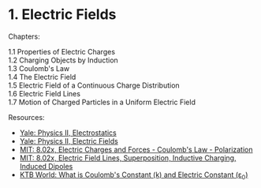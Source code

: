 # 1. Electric Fields

Chapters:

1.1 Properties of Electric Charges\
1.2 Charging Objects by Induction\
1.3 Coulomb's Law\
1.4 The Electric Field\
1.5 Electric Field of a Continuous Charge Distribution\
1.6 Electric Field Lines\
1.7 Motion of Charged Particles in a Uniform Electric Field

Resources: 
- [Yale: Physics II, Electrostatics](https://www.youtube.com/watch?v=NK-BxowMIfg&list=PLD07B2225BB40E582&index=1)
- [Yale: Physics II, Electric Fields](https://www.youtube.com/watch?v=xnSc_OWpCuY&list=PLD07B2225BB40E582&index=2)
- [MIT: 8.02x, Electric Charges and Forces - Coulomb's Law - Polarization](https://www.youtube.com/watch?v=x1-SibwIPM4&list=PLyQSN7X0ro2314mKyUiOILaOC2hk6Pc3j&index=2)
- [MIT: 8.02x, Electric Field Lines, Superposition, Inductive Charging, Induced Dipoles](https://www.youtube.com/watch?v=Pd9HY8iLiCA&list=PLyQSN7X0ro2314mKyUiOILaOC2hk6Pc3j&index=3)
- [KTB World: What is Coulomb's Constant (k) and Electric Constant (ε<sub>0</sub>)](https://www.youtube.com/watch?v=809bJaG1c_Q)
